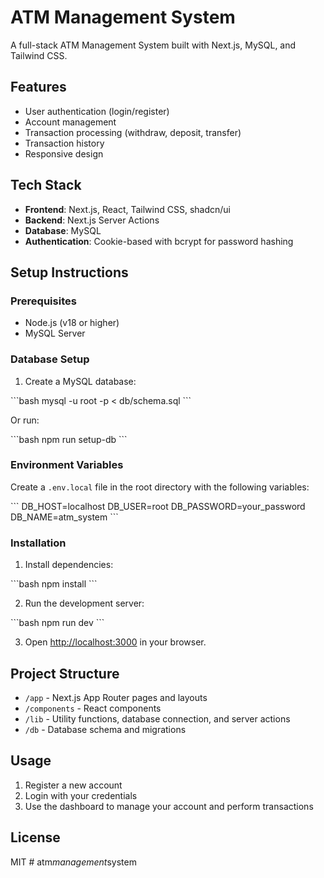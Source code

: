 # ATM Management System

A full-stack ATM Management System built with Next.js, MySQL, and Tailwind CSS.

## Features

- User authentication (login/register)
- Account management
- Transaction processing (withdraw, deposit, transfer)
- Transaction history
- Responsive design

## Tech Stack

- **Frontend**: Next.js, React, Tailwind CSS, shadcn/ui
- **Backend**: Next.js Server Actions
- **Database**: MySQL
- **Authentication**: Cookie-based with bcrypt for password hashing

## Setup Instructions

### Prerequisites

- Node.js (v18 or higher)
- MySQL Server

### Database Setup

1. Create a MySQL database:

\`\`\`bash
mysql -u root -p < db/schema.sql
\`\`\`

Or run:

\`\`\`bash
npm run setup-db
\`\`\`

### Environment Variables

Create a `.env.local` file in the root directory with the following variables:

\`\`\`
DB_HOST=localhost
DB_USER=root
DB_PASSWORD=your_password
DB_NAME=atm_system
\`\`\`

### Installation

1. Install dependencies:

\`\`\`bash
npm install
\`\`\`

2. Run the development server:

\`\`\`bash
npm run dev
\`\`\`

3. Open [http://localhost:3000](http://localhost:3000) in your browser.

## Project Structure

- `/app` - Next.js App Router pages and layouts
- `/components` - React components
- `/lib` - Utility functions, database connection, and server actions
- `/db` - Database schema and migrations

## Usage

1. Register a new account
2. Login with your credentials
3. Use the dashboard to manage your account and perform transactions

## License

MIT
#   a t m _ m a n a g e m e n t _ s y s t e m  
 